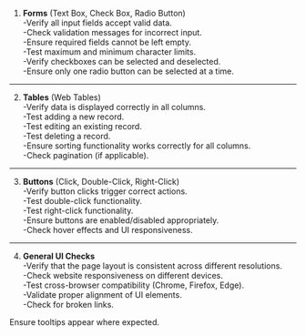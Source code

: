 1. **Forms**
   (Text Box, Check Box, Radio Button)  
  -Verify all input fields accept valid data.  
  -Check validation messages for incorrect input.  
  -Ensure required fields cannot be left empty.  
  -Test maximum and minimum character limits.  
  -Verify checkboxes can be selected and deselected.  
  -Ensure only one radio button can be selected at a time.  
---
2. **Tables** (Web Tables)  
  -Verify data is displayed correctly in all columns.  
  -Test adding a new record.  
  -Test editing an existing record.  
  -Test deleting a record.  
  -Ensure sorting functionality works correctly for all columns.  
  -Check pagination (if applicable).  
---
3. **Buttons** (Click, Double-Click, Right-Click)  
  -Verify button clicks trigger correct actions.  
  -Test double-click functionality.  
  -Test right-click functionality.  
  -Ensure buttons are enabled/disabled appropriately.  
  -Check hover effects and UI responsiveness.  
---
4. **General UI Checks**   
  -Verify that the page layout is consistent across different resolutions.  
  -Check website responsiveness on different devices.  
  -Test cross-browser compatibility (Chrome, Firefox, Edge).  
  -Validate proper alignment of UI elements.  
  -Check for broken links.  

Ensure tooltips appear where expected.  
